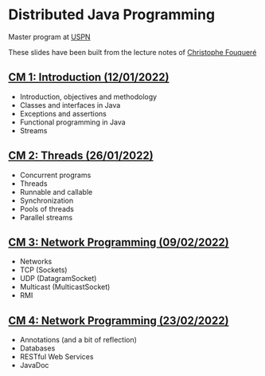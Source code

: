 # Distributed Java Programming

Master program at [USPN](https://www.univ-paris13.fr/)

These slides have been built from the lecture notes
of [Christophe Fouqueré](https://lipn.univ-paris13.fr/~fouquere/ENSEIGNEMENT/M1_PDJ/PDJ.pdf)

## [CM 1: Introduction (12/01/2022)](./01-intro)
- Introduction, objectives and methodology 
- Classes and interfaces in Java
- Exceptions and assertions
- Functional programming in Java
- Streams

## [CM 2: Threads (26/01/2022)](./02-threads)
- Concurrent programs
- Threads
- Runnable and callable 
- Synchronization 
- Pools of threads 
- Parallel streams

## [CM 3: Network Programming (09/02/2022)](./03-networking)
- Networks
- TCP (Sockets)
- UDP (DatagramSocket)
- Multicast (MulticastSocket)
- RMI

## [CM 4: Network Programming (23/02/2022)](./04-misc)
- Annotations (and a bit of reflection)
- Databases
- RESTful Web Services
- JavaDoc


